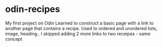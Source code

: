 # odin-recipes
My first project on Odin 
Learned to construct a basic page with a link 
to another page that contains a recipe.
Used to ordered and unordered lists, image, heading..
I skipped adding 2 more links to two receipes - same concept
